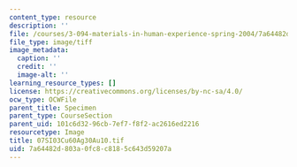 ```yaml
---
content_type: resource
description: ''
file: /courses/3-094-materials-in-human-experience-spring-2004/7a64482d803a0fc8c8185c643d59207a_07SI03Cu60Ag30Au10.tif
file_type: image/tiff
image_metadata:
  caption: ''
  credit: ''
  image-alt: ''
learning_resource_types: []
license: https://creativecommons.org/licenses/by-nc-sa/4.0/
ocw_type: OCWFile
parent_title: Specimen
parent_type: CourseSection
parent_uid: 101c6d32-96cb-7ef7-f8f2-ac2616ed2216
resourcetype: Image
title: 07SI03Cu60Ag30Au10.tif
uid: 7a64482d-803a-0fc8-c818-5c643d59207a
---
```

